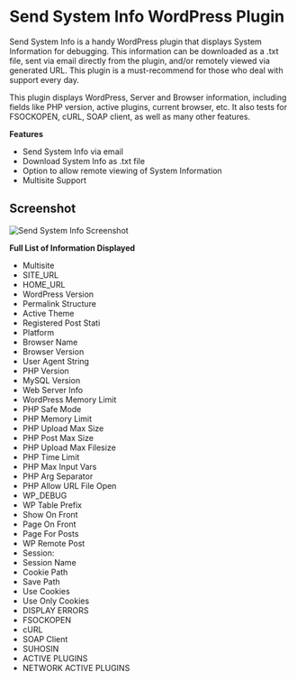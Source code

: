 Send System Info WordPress Plugin
================

Send System Info is a handy WordPress plugin that displays System Information for debugging. This information can be downloaded as a .txt file, sent via email directly from the plugin, and/or remotely viewed via generated URL.  This plugin is a must-recommend for those who deal with support every day.

This plugin displays WordPress, Server and Browser information, including fields like PHP version, active plugins, current browser, etc.  It also tests for FSOCKOPEN, cURL, SOAP client, as well as many other features.

**Features**

* Send System Info via email
* Download System Info as .txt file
* Option to allow remote viewing of System Information
* Multisite Support


## Screenshot ##

![Send System Info Screenshot](https://raw.githubusercontent.com/johnregan3/send-system-info/master/assets/SSI.jpg)

**Full List of Information Displayed**

* Multisite
* SITE_URL
* HOME_URL
* WordPress Version
* Permalink Structure
* Active Theme
* Registered Post Stati
* Platform
* Browser Name
* Browser Version
* User Agent String
* PHP Version
* MySQL Version
* Web Server Info
* WordPress Memory Limit
* PHP Safe Mode
* PHP Memory Limit
* PHP Upload Max Size
* PHP Post Max Size
* PHP Upload Max Filesize
* PHP Time Limit
* PHP Max Input Vars
* PHP Arg Separator
* PHP Allow URL File Open
* WP_DEBUG
* WP Table Prefix
* Show On Front
* Page On Front
* Page For Posts
* WP Remote Post
* Session:
* Session Name
* Cookie Path
* Save Path
* Use Cookies
* Use Only Cookies
* DISPLAY ERRORS
* FSOCKOPEN
* cURL
* SOAP Client
* SUHOSIN
* ACTIVE PLUGINS
* NETWORK ACTIVE PLUGINS


